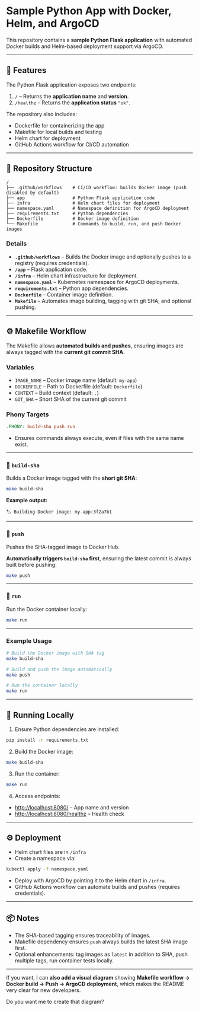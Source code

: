
# Sample Python App with Docker, Helm, and ArgoCD

This repository contains a **sample Python Flask application** with automated Docker builds and Helm-based deployment support via ArgoCD.

---

## 📌 Features

The Python Flask application exposes two endpoints:

1. `/` – Returns the **application name** and **version**.
2. `/healthz` – Returns the **application status** `"ok"`.

The repository also includes:

* Dockerfile for containerizing the app
* Makefile for local builds and testing
* Helm chart for deployment
* GitHub Actions workflow for CI/CD automation

---

## 📁 Repository Structure

```
/
├── .github/workflows    # CI/CD workflow: builds Docker image (push disabled by default)
├── app                  # Python Flask application code
├── infra                # Helm chart files for deployment
├── namespace.yaml       # Namespace definition for ArgoCD deployment
├── requirements.txt     # Python dependencies
├── Dockerfile           # Docker image definition
└── Makefile             # Commands to build, run, and push Docker images
```

### Details

* **`.github/workflows`** – Builds the Docker image and optionally pushes to a registry (requires credentials).
* **`/app`** – Flask application code.
* **`/infra`** – Helm chart infrastructure for deployment.
* **`namespace.yaml`** – Kubernetes namespace for ArgoCD deployments.
* **`requirements.txt`** – Python app dependencies.
* **`Dockerfile`** – Container image definition.
* **`Makefile`** – Automates image building, tagging with git SHA, and optional pushing.

---

## ⚙️ Makefile Workflow

The Makefile allows **automated builds and pushes**, ensuring images are always tagged with the **current git commit SHA**.

### Variables

* `IMAGE_NAME` – Docker image name (default: `my-app`)
* `DOCKERFILE` – Path to Dockerfile (default: `Dockerfile`)
* `CONTEXT` – Build context (default: `.`)
* `GIT_SHA` – Short SHA of the current git commit

### Phony Targets

```makefile
.PHONY: build-sha push run
```

* Ensures commands always execute, even if files with the same name exist.

---

### 🔹 `build-sha`

Builds a Docker image tagged with the **short git SHA**:

```bash
make build-sha
```

**Example output:**

```
🏷️ Building Docker image: my-app:3f2a7b1
```

---

### 🔹 `push`

Pushes the SHA-tagged image to Docker Hub.

**Automatically triggers `build-sha` first**, ensuring the latest commit is always built before pushing:

```bash
make push
```

---

### 🔹 `run`

Run the Docker container locally:

```bash
make run
```

---

### Example Usage

```bash
# Build the Docker image with SHA tag
make build-sha

# Build and push the image automatically
make push

# Run the container locally
make run
```

---

## 🚀 Running Locally

1. Ensure Python dependencies are installed:

```bash
pip install -r requirements.txt
```

2. Build the Docker image:

```bash
make build-sha
```

3. Run the container:

```bash
make run
```

4. Access endpoints:

* [http://localhost:8080/](http://localhost:8080/) – App name and version
* [http://localhost:8080/healthz](http://localhost:8080/healthz) – Health check

---

## ⚙️ Deployment

* Helm chart files are in `/infra`
* Create a namespace via:

```bash
kubectl apply -f namespace.yaml
```

* Deploy with ArgoCD by pointing it to the Helm chart in `/infra`.
* GitHub Actions workflow can automate builds and pushes (requires credentials).

---

## 📦 Notes

* The SHA-based tagging ensures traceability of images.
* Makefile dependency ensures `push` always builds the latest SHA image first.
* Optional enhancements: tag images as `latest` in addition to SHA, push multiple tags, run container tests locally.

---

If you want, I can **also add a visual diagram** showing **Makefile workflow → Docker build → Push → ArgoCD deployment**, which makes the README very clear for new developers.

Do you want me to create that diagram?
